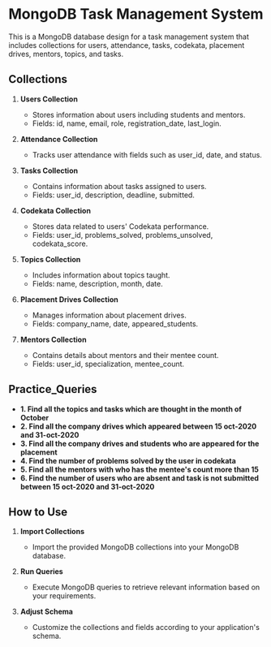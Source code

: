 # MongoDB Task Management System

This is a MongoDB database design for a task management system that includes collections for users, attendance, tasks, codekata, placement drives, mentors, topics, and tasks.

## Collections

1. **Users Collection**
   - Stores information about users including students and mentors.
   - Fields: id, name, email, role, registration_date, last_login.

2. **Attendance Collection**
   - Tracks user attendance with fields such as user_id, date, and status.

3. **Tasks Collection**
   - Contains information about tasks assigned to users.
   - Fields: user_id, description, deadline, submitted.

4. **Codekata Collection**
   - Stores data related to users' Codekata performance.
   - Fields: user_id, problems_solved, problems_unsolved, codekata_score.

5. **Topics Collection**
   - Includes information about topics taught.
   - Fields: name, description, month, date.

6. **Placement Drives Collection**
   - Manages information about placement drives.
   - Fields: company_name, date, appeared_students.

7. **Mentors Collection**
   - Contains details about mentors and their mentee count.
   - Fields: user_id, specialization, mentee_count.

## Practice_Queries

- **1. Find all the topics and tasks which are thought in the month of October**
- **2. Find all the company drives which appeared between 15 oct-2020 and 31-oct-2020**
- **3. Find all the company drives and students who are appeared for the placement**
- **4. Find the number of problems solved by the user in codekata**
- **5. Find all the mentors with who has the mentee's count more than 15**
- **6. Find the number of users who are absent and task is not submitted  between 15 oct-2020 and 31-oct-2020**


  
## How to Use

1. **Import Collections**
   - Import the provided MongoDB collections into your MongoDB database.

2. **Run Queries**
   - Execute MongoDB queries to retrieve relevant information based on your requirements.

3. **Adjust Schema**
   - Customize the collections and fields according to your application's schema.



